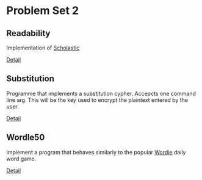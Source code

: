 # Problem Set 2

## Readability
Implementation of [Scholastic](https://www.ionos.com/digitalguide/websites/web-development/readme-file/)

[Detail](https://cs50.harvard.edu/x/2023/psets/2/readability/)

## Substitution
Programme that implements a substitution cypher. Accepcts one command line arg. This will be the key used to encrypt the plaintext entered by the user.

[Detail](https://cs50.harvard.edu/x/2023/psets/2/substitution/)

## Wordle50
Implement a program that behaves similarly to the popular [Wordle](https://www.nytimes.com/games/wordle/index.html) daily word game.

[Detail](https://cs50.harvard.edu/x/2023/psets/2/wordle50/)
